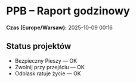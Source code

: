 # PPB – Raport godzinowy
**Czas (Europe/Warsaw):** 2025-10-09 00:16

## Status projektów
- Bezpieczny Pieszy — OK
- Zwolnij przy przejściu — OK
- Odblask ratuje życie — OK


